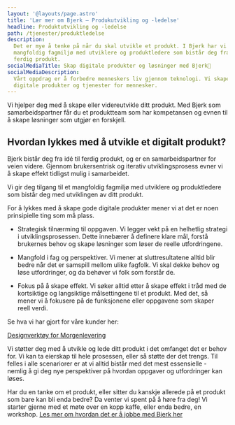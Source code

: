 ```yaml
---
layout: '@layouts/page.astro'
title: 'Lær mer om Bjerk – Produkutvikling og -ledelse'
headline: Produktutvikling og -ledelse
path: /tjenester/produktledelse
description:
  Det er mye å tenke på når du skal utvikle et produkt. I Bjerk har vi et
  mangfoldig fagmiljø med utviklere og produktledere som bistår deg fra idé til
  ferdig produkt.
socialMediaTitle: Skap digitale produkter og løsninger med Bjerk🌳
socialMediaDescription:
  Vårt oppdrag er å forbedre menneskers liv gjennom teknologi. Vi skaper
  digitale produkter og tjenester for mennesker.
---
```


Vi hjelper deg med å skape eller videreutvikle ditt produkt. Med Bjerk som
samarbeidspartner får du et produktteam som har kompetansen og evnen til å skape
løsninger som utgjør en forskjell.

## Hvordan lykkes med å utvikle et digitalt produkt?

Bjerk bistår deg fra idé til ferdig produkt, og er en samarbeidspartner for
veien videre. Gjennom brukersentrisk og iterativ utviklingsprosess evner vi å
skape effekt tidligst mulig i samarbeidet.

Vi gir deg tilgang til et mangfoldig fagmiljø med utviklere og produktledere som
bistår deg med utviklingen av ditt produkt.

For å lykkes med å skape gode digitale produkter mener vi at det er noen
prinsipielle ting som må plass.

- Strategisk tilnærming til oppgaven. Vi legger vekt på en helhetlig strategi i
  utviklingsprosessen. Dette innebærer å definere klare mål, forstå brukernes
  behov og skape løsninger som løser de reelle utfordringene.

- Mangfold i fag og perspektiver. Vi mener at sluttresultatene alltid blir bedre
  når det er samspill mellom ulike fagfolk. Vi skal dekke behov og løse
  utfordringer, og da behøver vi folk som forstår de.

- Fokus på å skape effekt. Vi søker alltid etter å skape effekt i tråd med de
  kortsiktige og langsiktige målsettingene til et produkt. Med det, så mener vi
  å fokusere på de funksjonene eller oppgavene som skaper reell verdi.

Se hva vi har gjort for våre kunder her:

[Designverktøy for Morgenlevering][kundecase-1]

[kundecase-1]: https://bjerk.io/work/designverktoy-for-nyhetsbrev

Vi støtter deg med å utvikle og lede ditt produkt i det omfanget det er behov
for. Vi kan ta eierskap til hele prosessen, eller så støtte der det trengs. Til
felles i alle scenariorer er at vi alltid bistår med det mest essensielle -
nemlig å gi deg nye perspektiver på hvordan oppgaver og utfordringer kan løses.

Har du en tanke om et produkt, eller sitter du kanskje allerede på et produkt
som bare kan bli enda bedre? Da venter vi spent på å høre fra deg! Vi starter
gjerne med et møte over en kopp kaffe, eller enda bedre, en workshop. [Les mer
om hvordan det er å jobbe med Bjerk her][jobbe-med-bjerk]

[jobbe-med-bjerk]: https://bjerk.io/articles/2023/jobbe-med-bjerk
